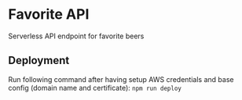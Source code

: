 # Favorite API
Serverless API endpoint for favorite beers
## Deployment
Run following command after having setup AWS credentials and base config (domain name and certificate):
`npm run deploy`